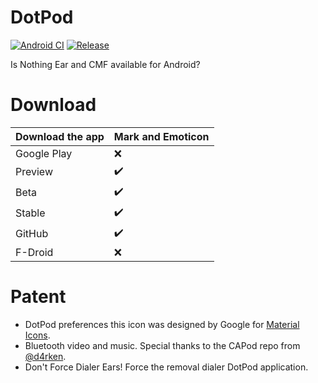 # DotPod
[![Android CI](https://github.com/NurMi-io/DotPod/actions/workflows/android.yml/badge.svg)](https://github.com/NurMi-io/DotPod/actions/workflows/android.yml) [![Release](https://img.shields.io/github/v/release/NurMi-io/DotPod?include_prereleases)](https://github.com/NurMi-io/DotPod/releases/latest)

Is Nothing Ear and CMF available for Android?
# Download
| Download the app | Mark and Emoticon          |
| ------- | ------------------ |
| Google Play   | :x: |
| Preview    | :heavy_check_mark: |
| Beta   | :heavy_check_mark:                |
| Stable   | :heavy_check_mark:                |
| GitHub   | :heavy_check_mark:                |
| F-Droid   | :x: |
# Patent
* DotPod preferences this icon was designed by Google for [Material Icons](https://pictogrammers.com/library/mdi/).
* Bluetooth video and music. Special thanks to the CAPod repo from [@d4rken](https://github.com/d4rken).
* Don't Force Dialer Ears! Force the removal dialer DotPod application.
